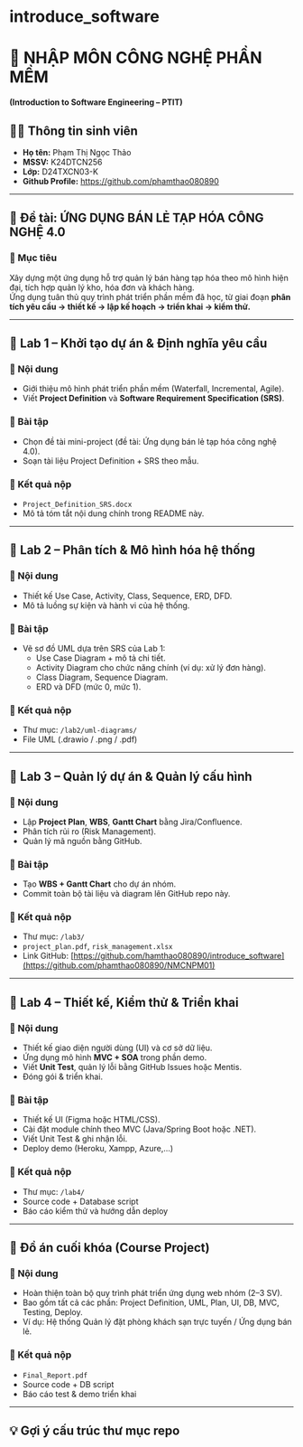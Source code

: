 # introduce_software
# 🧠 NHẬP MÔN CÔNG NGHỆ PHẦN MỀM  
**(Introduction to Software Engineering – PTIT)**  

## 👨‍🎓 Thông tin sinh viên
- **Họ tên:** Phạm Thị Ngọc Thảo
- **MSSV:** K24DTCN256
- **Lớp:** D24TXCN03-K  
- **Github Profile:** https://github.com/phamthao080890

---

## 🏪 Đề tài: ỨNG DỤNG BÁN LẺ TẠP HÓA CÔNG NGHỆ 4.0  

### 🎯 Mục tiêu
Xây dựng một ứng dụng hỗ trợ quản lý bán hàng tạp hóa theo mô hình hiện đại, tích hợp quản lý kho, hóa đơn và khách hàng.  
Ứng dụng tuân thủ quy trình phát triển phần mềm đã học, từ giai đoạn **phân tích yêu cầu → thiết kế → lập kế hoạch → triển khai → kiểm thử.**

---

## 📘 Lab 1 – Khởi tạo dự án & Định nghĩa yêu cầu
### 🔹 Nội dung
- Giới thiệu mô hình phát triển phần mềm (Waterfall, Incremental, Agile).  
- Viết **Project Definition** và **Software Requirement Specification (SRS)**.

### 🧩 Bài tập
- Chọn đề tài mini-project (đề tài: Ứng dụng bán lẻ tạp hóa công nghệ 4.0).  
- Soạn tài liệu Project Definition + SRS theo mẫu.

### 📂 Kết quả nộp
- `Project_Definition_SRS.docx`  
- Mô tả tóm tắt nội dung chính trong README này.  

---

## 📗 Lab 2 – Phân tích & Mô hình hóa hệ thống
### 🔹 Nội dung
- Thiết kế Use Case, Activity, Class, Sequence, ERD, DFD.  
- Mô tả luồng sự kiện và hành vi của hệ thống.

### 🧩 Bài tập
- Vẽ sơ đồ UML dựa trên SRS của Lab 1:
  - Use Case Diagram + mô tả chi tiết.  
  - Activity Diagram cho chức năng chính (ví dụ: xử lý đơn hàng).  
  - Class Diagram, Sequence Diagram.  
  - ERD và DFD (mức 0, mức 1).  

### 📂 Kết quả nộp
- Thư mục: `/lab2/uml-diagrams/`  
- File UML (.drawio / .png / .pdf)

---

## 📙 Lab 3 – Quản lý dự án & Quản lý cấu hình
### 🔹 Nội dung
- Lập **Project Plan**, **WBS**, **Gantt Chart** bằng Jira/Confluence.  
- Phân tích rủi ro (Risk Management).  
- Quản lý mã nguồn bằng GitHub.

### 🧩 Bài tập
- Tạo **WBS + Gantt Chart** cho dự án nhóm.  
- Commit toàn bộ tài liệu và diagram lên GitHub repo này.

### 📂 Kết quả nộp
- Thư mục: `/lab3/`  
- `project_plan.pdf`, `risk_management.xlsx`  
- Link GitHub: [https://github.com/hamthao080890/introduce_software](https://github.com/phamthao080890/NMCNPM01)

---

## 📒 Lab 4 – Thiết kế, Kiểm thử & Triển khai
### 🔹 Nội dung
- Thiết kế giao diện người dùng (UI) và cơ sở dữ liệu.  
- Ứng dụng mô hình **MVC + SOA** trong phần demo.  
- Viết **Unit Test**, quản lý lỗi bằng GitHub Issues hoặc Mentis.  
- Đóng gói & triển khai.

### 🧩 Bài tập
- Thiết kế UI (Figma hoặc HTML/CSS).  
- Cài đặt module chính theo MVC (Java/Spring Boot hoặc .NET).  
- Viết Unit Test & ghi nhận lỗi.  
- Deploy demo (Heroku, Xampp, Azure,...)

### 📂 Kết quả nộp
- Thư mục: `/lab4/`  
- Source code + Database script  
- Báo cáo kiểm thử và hướng dẫn deploy  

---

## 🧾 Đồ án cuối khóa (Course Project)
### 🔹 Nội dung
- Hoàn thiện toàn bộ quy trình phát triển ứng dụng web nhóm (2–3 SV).  
- Bao gồm tất cả các phần: Project Definition, UML, Plan, UI, DB, MVC, Testing, Deploy.  
- Ví dụ: Hệ thống Quản lý đặt phòng khách sạn trực tuyến / Ứng dụng bán lẻ.

### 📂 Kết quả nộp
- `Final_Report.pdf`  
- Source code + DB script  
- Báo cáo test & demo triển khai  

---

## 💡 Gợi ý cấu trúc thư mục repo
